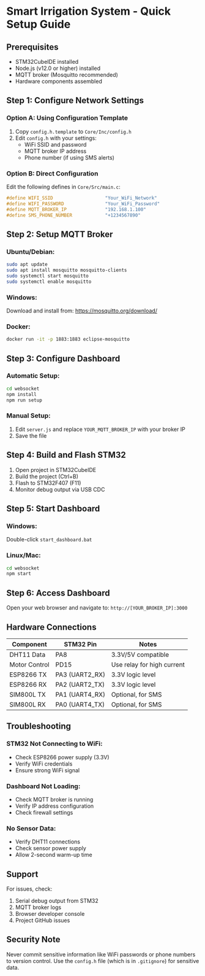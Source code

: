# Smart Irrigation System - Quick Setup Guide

## Prerequisites
- STM32CubeIDE installed
- Node.js (v12.0 or higher) installed
- MQTT broker (Mosquitto recommended)
- Hardware components assembled

## Step 1: Configure Network Settings

### Option A: Using Configuration Template
1. Copy `config.h.template` to `Core/Inc/config.h`
2. Edit `config.h` with your settings:
   - WiFi SSID and password
   - MQTT broker IP address
   - Phone number (if using SMS alerts)

### Option B: Direct Configuration
Edit the following defines in `Core/Src/main.c`:
```c
#define WIFI_SSID                   "Your_WiFi_Network"
#define WIFI_PASSWORD               "Your_WiFi_Password"
#define MQTT_BROKER_IP              "192.168.1.100"
#define SMS_PHONE_NUMBER            "+1234567890"
```

## Step 2: Setup MQTT Broker

### Ubuntu/Debian:
```bash
sudo apt update
sudo apt install mosquitto mosquitto-clients
sudo systemctl start mosquitto
sudo systemctl enable mosquitto
```

### Windows:
Download and install from: https://mosquitto.org/download/

### Docker:
```bash
docker run -it -p 1883:1883 eclipse-mosquitto
```

## Step 3: Configure Dashboard

### Automatic Setup:
```bash
cd websocket
npm install
npm run setup
```

### Manual Setup:
1. Edit `server.js` and replace `YOUR_MQTT_BROKER_IP` with your broker IP
2. Save the file

## Step 4: Build and Flash STM32

1. Open project in STM32CubeIDE
2. Build the project (Ctrl+B)
3. Flash to STM32F407 (F11)
4. Monitor debug output via USB CDC

## Step 5: Start Dashboard

### Windows:
Double-click `start_dashboard.bat`

### Linux/Mac:
```bash
cd websocket
npm start
```

## Step 6: Access Dashboard

Open your web browser and navigate to:
`http://[YOUR_BROKER_IP]:3000`

## Hardware Connections

| Component | STM32 Pin | Notes |
|-----------|-----------|-------|
| DHT11 Data | PA8 | 3.3V/5V compatible |
| Motor Control | PD15 | Use relay for high current |
| ESP8266 TX | PA3 (UART2_RX) | 3.3V logic level |
| ESP8266 RX | PA2 (UART2_TX) | 3.3V logic level |
| SIM800L TX | PA1 (UART4_RX) | Optional, for SMS |
| SIM800L RX | PA0 (UART4_TX) | Optional, for SMS |

## Troubleshooting

### STM32 Not Connecting to WiFi:
- Check ESP8266 power supply (3.3V)
- Verify WiFi credentials
- Ensure strong WiFi signal

### Dashboard Not Loading:
- Check MQTT broker is running
- Verify IP address configuration
- Check firewall settings

### No Sensor Data:
- Verify DHT11 connections
- Check sensor power supply
- Allow 2-second warm-up time

## Support

For issues, check:
1. Serial debug output from STM32
2. MQTT broker logs
3. Browser developer console
4. Project GitHub issues

## Security Note

Never commit sensitive information like WiFi passwords or phone numbers to version control. Use the `config.h` file (which is in `.gitignore`) for sensitive data.
